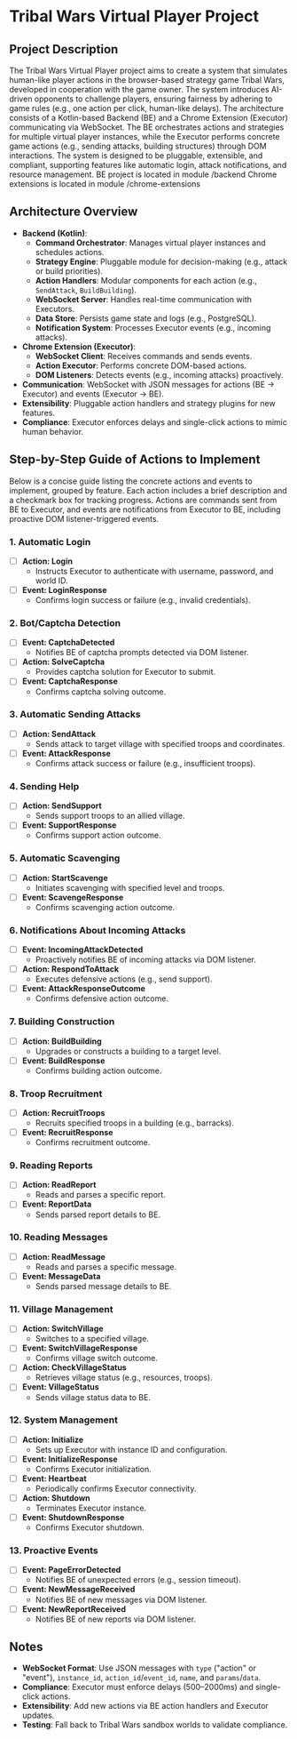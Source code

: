 # Tribal Wars Virtual Player Project

## Project Description
The Tribal Wars Virtual Player project aims to create a system that simulates human-like player actions in the browser-based strategy game Tribal Wars, developed in cooperation with the game owner. The system introduces AI-driven opponents to challenge players, ensuring fairness by adhering to game rules (e.g., one action per click, human-like delays). The architecture consists of a Kotlin-based Backend (BE) and a Chrome Extension (Executor) communicating via WebSocket. The BE orchestrates actions and strategies for multiple virtual player instances, while the Executor performs concrete game actions (e.g., sending attacks, building structures) through DOM interactions. The system is designed to be pluggable, extensible, and compliant, supporting features like automatic login, attack notifications, and resource management.
BE project is located in module /backend
Chrome extensions is located in module /chrome-extensions

## Architecture Overview
- **Backend (Kotlin)**:
  - **Command Orchestrator**: Manages virtual player instances and schedules actions.
  - **Strategy Engine**: Pluggable module for decision-making (e.g., attack or build priorities).
  - **Action Handlers**: Modular components for each action (e.g., `SendAttack`, `BuildBuilding`).
  - **WebSocket Server**: Handles real-time communication with Executors.
  - **Data Store**: Persists game state and logs (e.g., PostgreSQL).
  - **Notification System**: Processes Executor events (e.g., incoming attacks).
- **Chrome Extension (Executor)**:
  - **WebSocket Client**: Receives commands and sends events.
  - **Action Executor**: Performs concrete DOM-based actions.
  - **DOM Listeners**: Detects events (e.g., incoming attacks) proactively.
- **Communication**: WebSocket with JSON messages for actions (BE → Executor) and events (Executor → BE).
- **Extensibility**: Pluggable action handlers and strategy plugins for new features.
- **Compliance**: Executor enforces delays and single-click actions to mimic human behavior.

## Step-by-Step Guide of Actions to Implement
Below is a concise guide listing the concrete actions and events to implement, grouped by feature. Each action includes a brief description and a checkmark box for tracking progress. Actions are commands sent from BE to Executor, and events are notifications from Executor to BE, including proactive DOM listener-triggered events.

### 1. Automatic Login
- [ ] **Action: Login**
  - Instructs Executor to authenticate with username, password, and world ID.
- [ ] **Event: LoginResponse**
  - Confirms login success or failure (e.g., invalid credentials).

### 2. Bot/Captcha Detection
- [ ] **Event: CaptchaDetected**
  - Notifies BE of captcha prompts detected via DOM listener.
- [ ] **Action: SolveCaptcha**
  - Provides captcha solution for Executor to submit.
- [ ] **Event: CaptchaResponse**
  - Confirms captcha solving outcome.

### 3. Automatic Sending Attacks
- [ ] **Action: SendAttack**
  - Sends attack to target village with specified troops and coordinates.
- [ ] **Event: AttackResponse**
  - Confirms attack success or failure (e.g., insufficient troops).

### 4. Sending Help
- [ ] **Action: SendSupport**
  - Sends support troops to an allied village.
- [ ] **Event: SupportResponse**
  - Confirms support action outcome.

### 5. Automatic Scavenging
- [ ] **Action: StartScavenge**
  - Initiates scavenging with specified level and troops.
- [ ] **Event: ScavengeResponse**
  - Confirms scavenging action outcome.

### 6. Notifications About Incoming Attacks
- [ ] **Event: IncomingAttackDetected**
  - Proactively notifies BE of incoming attacks via DOM listener.
- [ ] **Action: RespondToAttack**
  - Executes defensive actions (e.g., send support).
- [ ] **Event: AttackResponseOutcome**
  - Confirms defensive action outcome.

### 7. Building Construction
- [ ] **Action: BuildBuilding**
  - Upgrades or constructs a building to a target level.
- [ ] **Event: BuildResponse**
  - Confirms building action outcome.

### 8. Troop Recruitment
- [ ] **Action: RecruitTroops**
  - Recruits specified troops in a building (e.g., barracks).
- [ ] **Event: RecruitResponse**
  - Confirms recruitment outcome.

### 9. Reading Reports
- [ ] **Action: ReadReport**
  - Reads and parses a specific report.
- [ ] **Event: ReportData**
  - Sends parsed report details to BE.

### 10. Reading Messages
- [ ] **Action: ReadMessage**
  - Reads and parses a specific message.
- [ ] **Event: MessageData**
  - Sends parsed message details to BE.

### 11. Village Management
- [ ] **Action: SwitchVillage**
  - Switches to a specified village.
- [ ] **Event: SwitchVillageResponse**
  - Confirms village switch outcome.
- [ ] **Action: CheckVillageStatus**
  - Retrieves village status (e.g., resources, troops).
- [ ] **Event: VillageStatus**
  - Sends village status data to BE.

### 12. System Management
- [ ] **Action: Initialize**
  - Sets up Executor with instance ID and configuration.
- [ ] **Event: InitializeResponse**
  - Confirms Executor initialization.
- [ ] **Event: Heartbeat**
  - Periodically confirms Executor connectivity.
- [ ] **Action: Shutdown**
  - Terminates Executor instance.
- [ ] **Event: ShutdownResponse**
  - Confirms Executor shutdown.

### 13. Proactive Events
- [ ] **Event: PageErrorDetected**
  - Notifies BE of unexpected errors (e.g., session timeout).
- [ ] **Event: NewMessageReceived**
  - Notifies BE of new messages via DOM listener.
- [ ] **Event: NewReportReceived**
  - Notifies BE of new reports via DOM listener.

## Notes
- **WebSocket Format**: Use JSON messages with `type` ("action" or "event"), `instance_id`, `action_id`/`event_id`, `name`, and `params`/`data`.
- **Compliance**: Executor must enforce delays (500–2000ms) and single-click actions.
- **Extensibility**: Add new actions via BE action handlers and Executor updates.
- **Testing**: Fall back to Tribal Wars sandbox worlds to validate compliance.